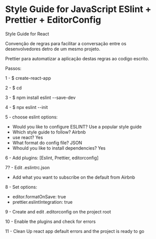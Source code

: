 # Style Guide for JavaScript ESlint + Prettier + EditorConfig

 Style Guide for React

 Convenção de regras para facilitar a conversação entre os desenvolvedores detro
de um mesmo projeto.

Prettier para automatizar a aplicação destas regras ao codigo escrito.

Passos:

1 - $ create-react-app <project-name>

2 - $ cd <project-name>

3 - $ npm install eslint --save-dev

4 - $ npx eslint --init

5 - choose eslint options:

  - Would you like to configure ESLINT? Use a popular style guide
  - Which style guide to follow? Airbnb
  - use react? Yes
  - What format do config file? JSON
  - Whould you like to install dependencies? Yes

6 - Add plugins: [Eslint, Prettier, editorconfig]

7? - Edit .eslintrc.json
  - Add what you want to subscribe on the default from Airbnb

8 - Set options:
  - editor.formatOnSave: true
  - prettier.eslintIntegration: true

9 - Create and edit .editorconfig on the project root

10 - Enable the plugins and check for errors

11 - Clean Up react app default errors and the project is ready to go
